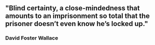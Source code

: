 ## "Blind certainty, a close-mindedness that amounts to an imprisonment so total that the prisoner doesn’t even know he’s locked up." ##
### David Foster Wallace ###
